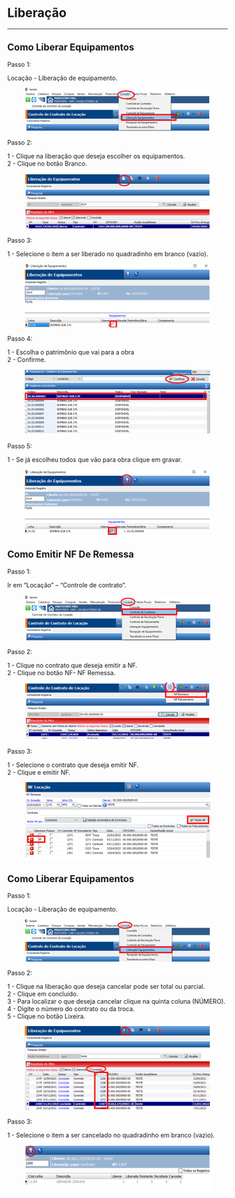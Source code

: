 # Liberação

***

## Como Liberar Equipamentos

Passo 1:

Locação - Liberação de equipamento.

<figure><img src="../../.gitbook/assets/image (17) (1) (1) (1).png" alt=""><figcaption></figcaption></figure>

Passo 2:

1 - Clique na liberação que deseja escolher os equipamentos.\
2 - Clique no botão Branco.

<figure><img src="../../.gitbook/assets/image (1) (1) (1) (1) (1) (1) (1).png" alt=""><figcaption></figcaption></figure>

Passo 3:

1 - Selecione o item a ser liberado no quadradinho em branco (vazio).

<figure><img src="../../.gitbook/assets/image (2) (1) (1) (1) (1) (1) (1).png" alt=""><figcaption></figcaption></figure>

Passo 4:

1 - Escolha o patrimônio que vai para a obra\
2 - Confirme.

<figure><img src="../../.gitbook/assets/image (3) (1) (1) (1) (1) (1) (1).png" alt=""><figcaption></figcaption></figure>

Passo 5:

1 - Se já escolheu todos que vão para obra clique em gravar.

<figure><img src="../../.gitbook/assets/image (4) (1) (1) (1) (1) (1) (1).png" alt=""><figcaption></figcaption></figure>

## Como Emitir NF De Remessa

Passo 1:

Ir em “Locação” – “Controle de contrato”.

<figure><img src="../../.gitbook/assets/image (5) (1) (1) (1) (1) (1) (1).png" alt=""><figcaption></figcaption></figure>

Passo 2:

1 - Clique no contrato que deseja emitir a NF.\
2 - Clique no botão NF- NF Remessa.

<figure><img src="../../.gitbook/assets/image (6) (1) (1) (1) (1) (1) (1).png" alt=""><figcaption></figcaption></figure>

Passo 3:

1 - Selecione o contrato que deseja emitir NF.\
2 - Clique e emitir NF.

<figure><img src="../../.gitbook/assets/image (7) (1) (1) (1) (1) (1) (1).png" alt=""><figcaption></figcaption></figure>

## Como Liberar Equipamentos

Passo 1:

Locação - Liberação de equipamento.

<figure><img src="../../.gitbook/assets/image (8) (1) (1) (1) (1) (1) (1).png" alt=""><figcaption></figcaption></figure>

Passo 2:

1 - Clique na liberação que deseja cancelar pode ser total ou parcial.\
2 - Clique em concluído.\
3 - Para localizar o que deseja cancelar clique na quinta coluna (NÚMERO).\
4 - Digite o número do contrato ou da troca.\
5 - Clique no botão Lixeira.

<figure><img src="../../.gitbook/assets/image (436).png" alt=""><figcaption></figcaption></figure>

Passo 3:

1 - Selecione o item a ser cancelado no quadradinho em branco (vazio).

<figure><img src="../../.gitbook/assets/image (437).png" alt=""><figcaption></figcaption></figure>
